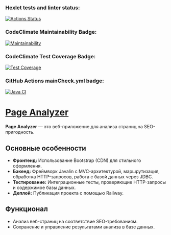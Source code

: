 ### Hexlet tests and linter status:
[![Actions Status](https://github.com/jjsttk/java-project-72/actions/workflows/hexlet-check.yml/badge.svg)](https://github.com/jjsttk/java-project-72/actions)
### CodeClimate Maintainability Badge:
[![Maintainability](https://api.codeclimate.com/v1/badges/ff98dbb9e41ece3dde64/maintainability)](https://codeclimate.com/github/jjsttk/java-project-72/maintainability)
### CodeClimate Test Coverage Badge:
[![Test Coverage](https://api.codeclimate.com/v1/badges/ff98dbb9e41ece3dde64/test_coverage)](https://codeclimate.com/github/jjsttk/java-project-72/test_coverage)
### GitHub Actions mainCheck.yml badge:
[![Java CI](https://github.com/jjsttk/java-project-72/actions/workflows/mainCheck.yml/badge.svg)](https://github.com/jjsttk/java-project-72/actions/workflows/mainCheck.yml)

# [Page Analyzer](https://java-project-72-production-4244.up.railway.app)  

**Page Analyzer** — это веб-приложение для анализа страниц на SEO-пригодность.  

## Основные особенности  
- **Фронтенд:** Использование Bootstrap (CDN) для стильного оформления.  
- **Бэкенд:** Фреймворк Javalin с MVC-архитектурой, маршрутизация, обработка HTTP-запросов, работа с базой данных через JDBC.  
- **Тестирование:** Интеграционные тесты, проверяющие HTTP-запросы и содержимое базы данных.  
- **Деплой:** Публикация проекта с помощью Railway. 

## Функционал  
- Анализ веб-страниц на соответствие SEO-требованиям.  
- Сохранение и управление результатами анализа в базе данных. 
